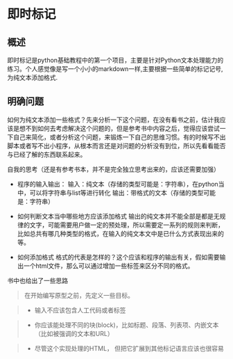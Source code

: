 # 即时标记

## 概述
即时标记是python基础教程中的第一个项目，主要是针对Python文本处理能力的练习。个人感觉像是写一个小小的markdown一样,主要根据一些简单的标记记号, 为纯文本添加格式.

## 明确问题
如何为纯文本添加一些格式？先来分析一下这个问题，在没有看书之前，估计我应该是想不到如何去考虑解决这个问题的，但是参考书中内容之后，觉得应该尝试一下自己来简化，或者分析这个问题，来锻炼一下自己的思维习惯。有的时候写不出脚本或者写不出小程序，从根本而言还是对问题的分析没有到位，所以先看看能否与已经了解的东西联系起来。

自我的思考（还是有参考书本，并不是完全独立思考出来的，应该还需要加强）

- 程序的输入输出：
输入：纯文本（存储的类型可能是：字符串），在python当中，可以将字符串与list等进行转化
输出：带格式的文本（存储的类型可能是：字符串）

- 如何判断文本当中哪些地方应该添加格式
输出的纯文本并不能全部是都是无规律的文字，可能需要用户做一定的预处理，所以需要定一系列的规则来判断，比如总共有哪几种类型的格式，在输入的纯文本文中是已什么方式表现出来的等。

- 如何添加格式
格式的代表是怎样的？这个应该和程序的输出有关，假如需要输出一个html文件，那么可以通过增加一些标签来区分不同的格式。


书中也给出了一些思路
> 在开始编写原型之前，先定义一些目标。

> * 输入不应该包含人工代码或者标签

> * 你应该能处理不同的块(block)，比如标题、段落、列表项、内嵌文本（比如被强调的文本和URL）

> * 尽管这个实现处理的HTML， 但把它扩展到其他标记语言应该也很容易



